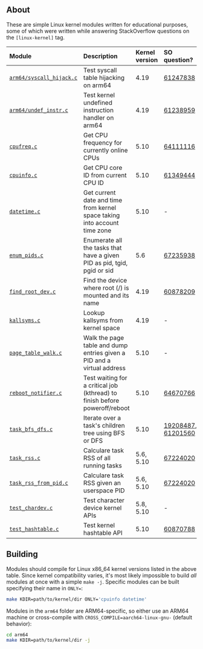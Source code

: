 ## About

These are simple Linux kernel modules written for educational purposes, some of
which were written while answering StackOverflow questions on the
`[linux-kernel]` tag.

| Module                                             | Description                                                                | Kernel version | SO question?                                 |
|:---------------------------------------------------|:---------------------------------------------------------------------------|:---------------|:---------------------------------------------|
| [`arm64/syscall_hijack.c`](arm64/syscall_hijack.c) | Test syscall table hijacking on arm64                                      | 4.19           | [61247838][q61247838]                        |
| [`arm64/undef_instr.c`](arm64/undef_instr.c)       | Test kernel undefined instruction handler on arm64                         | 4.19           | [61238959][q61238959]                        |
| [`cpufreq.c`](cpufreq.c)                           | Get CPU frequency for currently online CPUs                                | 5.10           | [64111116][q64111116]                        |
| [`cpuinfo.c`](cpuinfo.c)                           | Get CPU core ID from current CPU ID                                        | 5.10           | [61349444][q61349444]                        |
| [`datetime.c`](datetime.c)                         | Get current date and time from kernel space taking into account time zone  | 5.10           | -                                            |
| [`enum_pids.c`](enum_pids.c)                       | Enumerate all the tasks that have a given PID as pid, tgid, pgid or sid    | 5.6            | [67235938][q67235938]                        |
| [`find_root_dev.c`](find_root_dev.c)               | Find the device where root (/) is mounted and its name                     | 4.19           | [60878209][q60878209]                        |
| [`kallsyms.c`](kallsyms.c)                         | Lookup kallsyms from kernel space                                          | 4.19           | -                                            |
| [`page_table_walk.c`](page_table_walk.c)           | Walk the page table and dump entries given a PID and a virtual address     | 5.10           | -                                            |
| [`reboot_notifier.c`](reboot_notifier.c)           | Test waiting for a critical job (kthread) to finish before poweroff/reboot | 5.10           | [64670766][q64670766]                        |
| [`task_bfs_dfs.c`](task_bfs_dfs.c)                 | Iterate over a task's children tree using BFS or DFS                       | 5.10           | [19208487][q19208487], [61201560][q61201560] |
| [`task_rss.c`](task_rss.c)                         | Calculare task RSS of all running tasks                                    | 5.6, 5.10      | [67224020][q67224020]                        |
| [`task_rss_from_pid.c`](task_rss_from_pid.c)       | Calculare task RSS given an userspace PID                                  | 5.6, 5.10      | [67224020][q67224020]                        |
| [`test_chardev.c`](test_chardev.c)                 | Test character device kernel APIs                                          | 5.8, 5.10      | -                                            |
| [`test_hashtable.c`](test_hashtable.c)             | Test kernel hashtable API                                                  | 5.10           | [60870788][q60870788]                        |

## Building

Modules should compile for Linux x86_64 kernel versions listed in the above
table. Since kernel compatibility varies, it's most likely impossible to build
*all* modules at once with a simple `make -j`. Specific modules can be built
specifying their name in `ONLY=`:

```bash
make KDIR=path/to/kernel/dir ONLY='cpuinfo datetime'
```

Modules in the `arm64` folder are ARM64-specific, so either use an ARM64 machine
or cross-compile with `CROSS_COMPILE=aarch64-linux-gnu-` (default behavior):

```bash
cd arm64
make KDIR=path/to/kernel/dir -j
```

[q19208487]: https://stackoverflow.com/q/19208487/3889449
[q60870788]: https://stackoverflow.com/q/60870788/3889449
[q60878209]: https://stackoverflow.com/q/60878209/3889449
[q61201560]: https://stackoverflow.com/q/61201560/3889449
[q61238959]: https://stackoverflow.com/q/61238959/3889449
[q61247838]: https://stackoverflow.com/q/61247838/3889449
[q61349444]: https://stackoverflow.com/q/61349444/3889449
[q64111116]: https://stackoverflow.com/q/64111116/3889449
[q64670766]: https://stackoverflow.com/q/64670766/3889449
[q67224020]: https://stackoverflow.com/q/67224020/3889449
[q67235938]: https://stackoverflow.com/q/67235938/3889449
